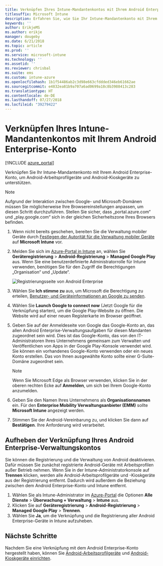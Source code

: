 ```yaml
---
title: Verknüpfen Ihres Intune-Mandantenkontos mit Ihrem Android Enterprise-Konto
titlesuffix: Microsoft Intune
description: Erfahren Sie, wie Sie Ihr Intune-Mandantenkonto mit Ihrem Android Enterprise-Konto verknüpfen.
keywords: ''
author: ErikjeMS
ms.author: erikje
manager: dougeby
ms.date: 6/21/2018
ms.topic: article
ms.prod: ''
ms.service: microsoft-intune
ms.technology: ''
ms.assetid: ''
ms.reviewer: chrisbal
ms.suite: ems
ms.custom: intune-azure
ms.openlocfilehash: 1b1f54486ab2c3d98e663cfddded346eb61662ae
ms.sourcegitcommit: e4832ea81b9a707a6ad0699a18c8b3988413c283
ms.translationtype: HT
ms.contentlocale: de-DE
ms.lasthandoff: 07/27/2018
ms.locfileid: "39279422"
---
```

# <a name="connect-your-intune-account-to-your-android-enterprise-account"></a>Verknüpfen Ihres Intune-Mandantenkontos mit Ihrem Android Enterprise-Konto

[!INCLUDE [azure_portal](./includes/azure_portal.md)]

Verknüpfen Sie Ihr Intune-Mandantenkonto mit Ihrem Android Enterprise-Konto, um Android-Arbeitsprofilgeräte und Android-Kioskgeräte zu unterstützen. 

> [!NOTE]
> Aufgrund der Interaktion zwischen Google- und Microsoft-Domänen müssen Sie möglicherweise Ihre Browsereinstellungen anpassen, um diesen Schritt durchzuführen.  Stellen Sie sicher, dass „portal.azure.com“ und „play.google.com“ sich in der gleichen Sicherheitszone Ihres Browsers befinden.

1. Wenn nicht bereits geschehen, bereiten Sie die Verwaltung mobiler Geräte durch [Festlegen der Autorität für die Verwaltung mobiler Geräte](mdm-authority-set.md) auf **Microsoft Intune** vor.
2. Melden Sie sich im [Azure-Portal in Intune](https://aka.ms/intuneportal) an, wählen Sie **Geräteregistrierung** > **Android-Registrierung** > **Managed Google Play** aus.  Wenn Sie eine benutzerdefinierte Administratorrolle für Intune verwenden, benötigen Sie für den Zugriff die Berechtigungen „Organisation“ und „Update“.
   
   ![Registrierungsseite von Android Enterprise](./media/android-work-bind.png)

3. Wählen Sie **Ich stimme zu** aus, um Microsoft die Berechtigung zu erteilen, [Benutzer- und Geräteinformationen an Google zu senden](data-intune-sends-to-google.md). 
   
4. Wählen Sie **Launch Google to connect now** (Jetzt Google für die Verknüpfung starten), um die Google Play-Website zu öffnen. Die Website wird auf einer neuen Registerkarte im Browser geöffnet.
  
5. Geben Sie auf der Anmeldeseite von Google das Google-Konto an, das allen Android Enterprise-Verwaltungsaufgaben für diesen Mandanten zugeordnet sein wird. Dies ist das Google-Konto, das von den IT-Administratoren Ihres Unternehmens gemeinsam zum Verwalten und Veröffentlichen von Apps in der Google Play-Konsole verwendet wird. Sie können ein vorhandenes Google-Konto verwenden oder ein neues Konto erstellen. Das von Ihnen ausgewählte Konto sollte einer G-Suite-Domäne zugeordnet sein.
    
    > [!Note]
    > Wenn Sie Microsoft Edge als Browser verwenden, klicken Sie in der oberen rechten Ecke auf **Anmelden**, um sich bei Ihrem Google-Konto anzumelden.

6. Geben Sie den Namen Ihres Unternehmens als **Organisationsnamen** ein. Für den **Enterprise Mobility Verwaltungsanbieter (EMM)** sollte **Microsoft Intune** angezeigt werden.

7. Stimmen Sie der Android-Vereinbarung zu, und klicken Sie dann auf **Bestätigen**. Ihre Anforderung wird verarbeitet.

## <a name="disconnect-your-android-enterprise-administrative-account"></a>Aufheben der Verknüpfung Ihres Android Enterprise-Verwaltungskontos

Sie können die Registrierung und die Verwaltung von Android deaktivieren. Dafür müssen Sie zunächst registrierte Android-Geräte mit Arbeitsprofilen außer Betrieb nehmen. Wenn Sie in der Intune-Administratorkonsole auf **Trennen** klicken, werden alle Android-Arbeitsprofilgeräte und -Kioskgeräte aus der Registrierung entfernt. Dadurch wird außerdem die Beziehung zwischen dem Android Enterprise-Konto und Intune entfernt.

1. Wählen Sie als Intune-Administrator im [Azure-Portal](https://portal.azure.com) die Optionen **Alle Dienste** > **Überwachung + Verwaltung** > **Intune** aus.
2. Klicken Sie auf **Geräteregistrierung** > **Android-Registrierung** > **Managed Google Play** > **Trennen**.
3. Wählen Sie **Ja**, um die Verknüpfung und die Registrierung aller Android Enterprise-Geräte in Intune aufzuheben.

## <a name="next-steps"></a>Nächste Schritte

Nachdem Sie eine Verknüpfung mit dem Android Enterprise-Konto hergestellt haben, können Sie [Android-Arbeitsprofilgeräte](android-work-profile-enroll.md) und [Android-Kioskgeräte einrichten](android-kiosk-enroll.md).
